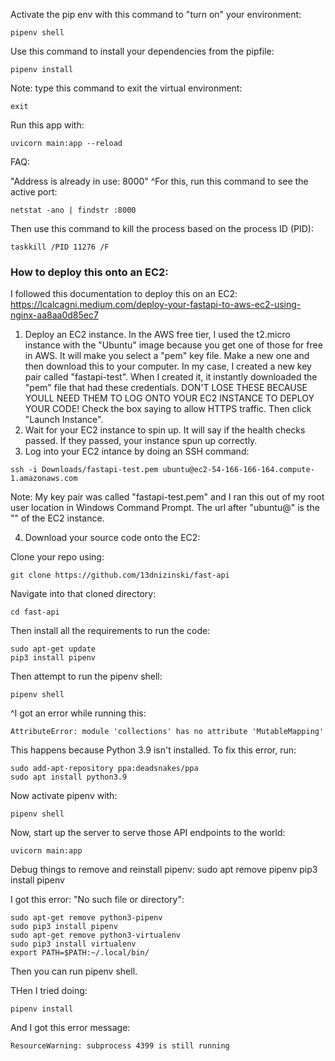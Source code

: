 
Activate the pip env with this command to "turn on" your environment:
```
pipenv shell
```
Use this command to install your dependencies from the pipfile:
```
pipenv install
```

Note: type this command to exit the virtual environment:
```
exit
```

Run this app with:
```
uvicorn main:app --reload
```


FAQ:

"Address is already in use: 8000"
^For this, run this command to see the active port:
```
netstat -ano | findstr :8000
```

Then use this command to kill the process based on the process ID (PID):
```
taskkill /PID 11276 /F
```

### How to deploy this onto an EC2:
I followed this documentation to deploy this on an EC2:
https://lcalcagni.medium.com/deploy-your-fastapi-to-aws-ec2-using-nginx-aa8aa0d85ec7

1. Deploy an EC2 instance. In the AWS free tier, I used the t2.micro instance with the "Ubuntu" image because you get one of those for free in AWS. It will make you select a "pem" key file. Make a new one and then download this to your computer. In my case, I created a new key pair called "fastapi-test". When I created it, it instantly downloaded the "pem" file that had these credentials. DON'T LOSE THESE BECAUSE YOULL NEED THEM TO LOG ONTO YOUR EC2 INSTANCE TO DEPLOY YOUR CODE! Check the box saying to allow HTTPS traffic. Then click "Launch Instance".
2. Wait for your EC2 instance to spin up. It will say if the health checks passed. If they passed, your instance spun up correctly.
3. Log into your EC2 intance by doing an SSH command:
```
ssh -i Downloads/fastapi-test.pem ubuntu@ec2-54-166-166-164.compute-1.amazonaws.com
```
Note:
My key pair was called "fastapi-test.pem" and I ran this out of my root user location in Windows Command Prompt.
The url after "ubuntu@" is the "" of the EC2 instance.

4. Download your source code onto the EC2:

Clone your repo using:
```
git clone https://github.com/13dnizinski/fast-api
```

Navigate into that cloned directory:
```
cd fast-api
```

Then install all the requirements to run the code:
```
sudo apt-get update
pip3 install pipenv
```

Then attempt to run the pipenv shell:
```
pipenv shell
```
^I got an error while running this:
```
AttributeError: module 'collections' has no attribute 'MutableMapping'
```

This happens because Python 3.9 isn't installed. To fix this error, run:
```
sudo add-apt-repository ppa:deadsnakes/ppa
sudo apt install python3.9
```

Now activate pipenv with:
```
pipenv shell
```

Now, start up the server to serve those API endpoints to the world:
```
uvicorn main:app
```


Debug things to remove and reinstall pipenv:
sudo apt remove pipenv
pip3 install pipenv


I got this error: "No such file or directory":
```
sudo apt-get remove python3-pipenv
sudo pip3 install pipenv
sudo apt-get remove python3-virtualenv
sudo pip3 install virtualenv
export PATH=$PATH:~/.local/bin/
```
Then you can run pipenv shell.

THen I tried doing:
```
pipenv install
```
And I got this error message:
```
ResourceWarning: subprocess 4399 is still running
```


